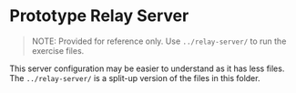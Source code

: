 # Prototype Relay Server

> NOTE: 
> Provided for reference only. Use `../relay-server/` to run the exercise files.

This server configuration may be easier to understand as it has less files. The `../relay-server/` is a split-up version of the files in this folder.